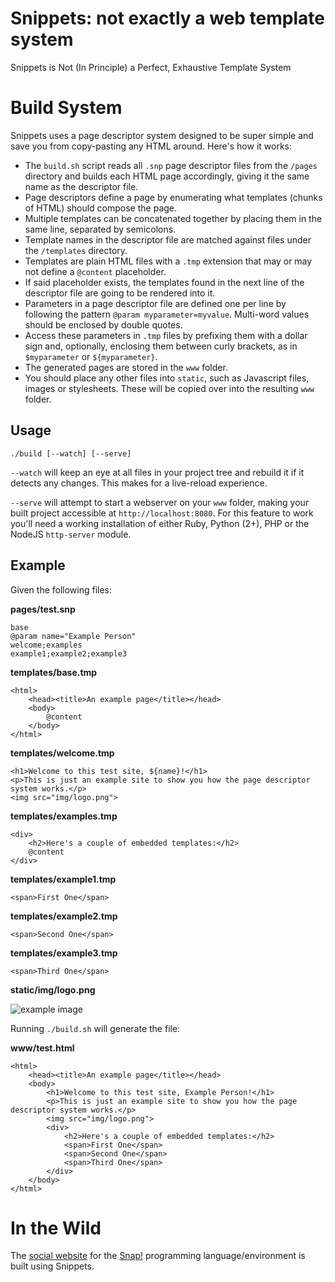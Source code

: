 # Snippets: not exactly a web template system

Snippets is Not (In Principle) a Perfect, Exhaustive Template System

# Build System

Snippets uses a page descriptor system designed to be super simple and save you from copy-pasting any HTML around. Here's how it works:

* The `build.sh` script reads all `.snp` page descriptor files from the `/pages` directory and builds each HTML page accordingly, giving it the same name as the descriptor file.
* Page descriptors define a page by enumerating what templates (chunks of HTML) should compose the page.
* Multiple templates can be concatenated together by placing them in the same line, separated by semicolons.
* Template names in the descriptor file are matched against files under the `/templates` directory.
* Templates are plain HTML files with a `.tmp` extension that may or may not define a `@content` placeholder.
* If said placeholder exists, the templates found in the next line of the descriptor file are going to be rendered into it.
* Parameters in a page descriptor file are defined one per line by following the pattern `@param myparameter=myvalue`. Multi-word values should be enclosed by double quotes.
* Access these parameters in `.tmp` files by prefixing them with a dollar sign and, optionally, enclosing them between curly brackets, as in `$myparameter` or `${myparameter}`.
* The generated pages are stored in the `www` folder.
* You should place any other files into `static`, such as Javascript files, images or stylesheets. These will be copied over into the resulting `www` folder.

## Usage

    ./build [--watch] [--serve]

`--watch` will keep an eye at all files in your project tree and rebuild it if it detects any changes. This makes for a live-reload experience.

`--serve` will attempt to start a webserver on your `www` folder, making your built project accessible at `http://localhost:8080`. For this feature to work you'll need a working installation of either Ruby, Python (2+), PHP or the NodeJS `http-server` module.

## Example

Given the following files:

**pages/test.snp**

    base
    @param name="Example Person"
    welcome;examples
    example1;example2;example3

**templates/base.tmp**

    <html>
        <head><title>An example page</title></head>
        <body>
            @content
        </body>
    </html>

**templates/welcome.tmp**

    <h1>Welcome to this test site, ${name}!</h1>
    <p>This is just an example site to show you how the page descriptor system works.</p>
    <img src="img/logo.png">

**templates/examples.tmp**

    <div>
        <h2>Here's a couple of embedded templates:</h2>
        @content
    </div>

**templates/example1.tmp**

    <span>First One</span>

**templates/example2.tmp**

    <span>Second One</span>

**templates/example3.tmp**

    <span>Third One</span>

**static/img/logo.png**

![example image](https://raw.githubusercontent.com/bromagosa/Snippets/blob/master/static/img/logo.png)

Running `./build.sh` will generate the file:

**www/test.html**

    <html>
        <head><title>An example page</title></head>
        <body>
            <h1>Welcome to this test site, Example Person!</h1>
            <p>This is just an example site to show you how the page descriptor system works.</p>
            <img src="img/logo.png">
            <div>
                <h2>Here's a couple of embedded templates:</h2>
                <span>First One</span>
                <span>Second One</span>
                <span>Third One</span>
            </div>
        </body>
    </html>

# In the Wild

The [social website](http://github.com/bromagosa/SnapSite) for the [Snap!](https://snap.berkeley.edu) programming language/environment is built using Snippets.

